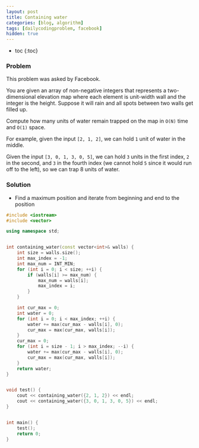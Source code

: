```yaml
---
layout: post
title: Containing water
categories: [blog, algorithm]
tags: [dailycodingproblem, facebook]
hidden: true
---
```


+ toc
{:toc}

### Problem

This problem was asked by Facebook.

You are given an array of non-negative integers that represents a two-dimensional elevation
map where each element is unit-width wall and the integer is the height. Suppose it will
rain and all spots between two walls get filled up.

Compute how many units of water remain trapped on the map in `O(N)` time and `O(1)` space.

For example, given the input `[2, 1, 2]`, we can hold `1` unit of water in the middle.

Given the input `[3, 0, 1, 3, 0, 5]`, we can hold `3` units in the first index,
`2` in the second, and `3` in the fourth index (we cannot hold `5` since it would run off
to the left), so we can trap 8 units of water.

### Solution

+ Find a maximum position and iterate from beginning and end to the position

```cpp
#include <iostream>
#include <vector>

using namespace std;


int containing_water(const vector<int>& walls) {
    int size = walls.size();
    int max_index = -1;
    int max_num = INT_MIN;
    for (int i = 0; i < size; ++i) {
        if (walls[i] >= max_num) {
            max_num = walls[i];
            max_index = i;
        }
    }

    int cur_max = 0;
    int water = 0;
    for (int i = 0; i < max_index; ++i) {
        water += max(cur_max - walls[i], 0);
        cur_max = max(cur_max, walls[i]);
    }
    cur_max = 0;
    for (int i = size - 1; i > max_index; --i) {
        water += max(cur_max - walls[i], 0);
        cur_max = max(cur_max, walls[i]);
    }
    return water;
}


void test() {
    cout << containing_water({2, 1, 2}) << endl;
    cout << containing_water({3, 0, 1, 3, 0, 5}) << endl;
}


int main() {
    test();
    return 0;
}

```


